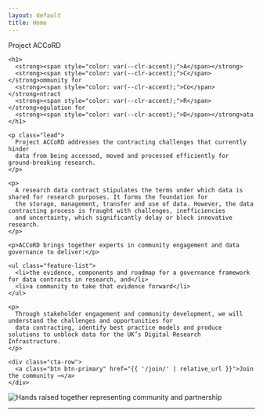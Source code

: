 ```yaml
---
layout: default
title: Home
---
```


<section class="hero">
  <div class="hero-text flow">
    <span class="eyebrow">Project ACCoRD</span>

    <h1>
      <strong><span style="color: var(--clr-accent);">A</span></strong>
      <strong><span style="color: var(--clr-accent);">C</span></strong>ommunity for
      <strong><span style="color: var(--clr-accent);">Co</span></strong>ntract
      <strong><span style="color: var(--clr-accent);">R</span></strong>egulation for
      <strong><span style="color: var(--clr-accent);">D</span></strong>ata
    </h1>

    <p class="lead">
      Project ACCoRD addresses the contracting challenges that currently hinder
      data from being accessed, moved and processed efficiently for ground-breaking research.
    </p>

    <p>
      A research data contract stipulates the terms under which data is shared for research purposes. It forms the foundation for
      the storage, management, transfer and use of data. However, the data contracting process is fraught with challenges, inefficiencies
      and uncertainty, which significantly delay or block innovative research.
    </p>

    <p>ACCoRD brings together experts in community engagement and data governance to deliver:</p>

    <ul class="feature-list">
      <li>the evidence, components and roadmap for a governance framework for data contracts in research, and</li>
      <li>a community to take that evidence forward</li>
    </ul>

    <p>
      Through stakeholder engagement and community development, we will understand the challenges and opportunities for
      data contracting, identify best practice models and produce solutions to unblock data for the UK’s Digital Research Infrastructure.
    </p>

    <div class="cta-row">
      <a class="btn btn-primary" href="{{ '/join/' | relative_url }}">Join the community →</a>
    </div>
  </div>

  <div class="hero-media">
    <img
      src="{{ '/assets/images/teamwork.png' | relative_url }}"
      alt="Hands raised together representing community and partnership">
  </div>
</section>

<hr class="section-divider" />
